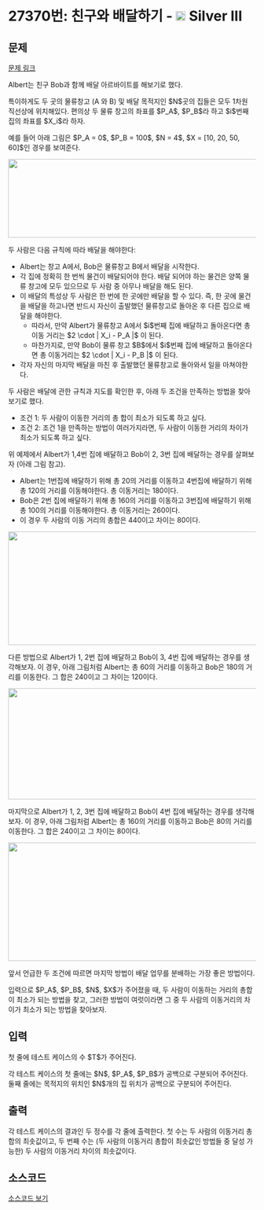 # 27370번: 친구와 배달하기 - <img src="https://static.solved.ac/tier_small/8.svg" style="height:20px" /> Silver III

<!-- performance -->

<!-- 문제 제출 후 깃허브에 푸시를 했을 때 제출한 코드의 성능이 입력될 공간입니다.-->

<!-- end -->

## 문제

[문제 링크](https://boj.kr/27370)


<p>Albert는 친구 Bob과 함께 배달 아르바이트를 해보기로 했다.</p>

<p>특이하게도 두 곳의 물류창고 (A 와 B) 및 배달 목적지인 $N$곳의 집들은 모두 1차원 직선상에 위치해있다. 편의상 두 물류 창고의 좌표를 $P_A$, $P_B$라 하고 $i$번째 집의 좌표를 $X_i$라 하자.</p>

<p>예를 들어 아래 그림은 $P_A = 0$, $P_B = 100$, $N = 4$, $X = [10, 20, 50, 60]$인 경우를 보여준다.</p>

<p style="text-align: center;"><img alt="" src="https://upload.acmicpc.net/a7a6b339-f7a2-4f9f-9d92-de61bf9e1651/-/preview/" style="height: 160px; width: 550px;"></p>

<p>두 사람은 다음 규칙에 따라 배달을 해야한다:</p>

<ul>
<li>Albert는 창고 A에서, Bob은 물류창고 B에서 배달을 시작한다.</li>
<li>각 집에 정확히 한 번씩 물건이 배달되어야 한다. 배달 되어야 하는 물건은 양쪽 물류 창고에 모두 있으므로 두 사람 중 아무나 배달을 해도 된다.</li>
<li>이 배달의 특성상 두 사람은 한 번에 한 곳에만 배달을 할 수 있다. 즉, 한 곳에 물건을 배달을 하고나면 반드시 자신이 출발했던 물류창고로 돌아온 후 다른 집으로 배달을 해야한다.
<ul>
<li>따라서, 만약 Albert가 물류창고 A에서 $i$번째 집에 배달하고 돌아온다면 총 이동 거리는 $2 \cdot | X_i - P_A |$ 이 된다.</li>
<li>마찬가지로, 만약 Bob이 물류 창고 $B$에서 $i$번째 집에 배달하고 돌아온다면 총 이동거리는 $2 \cdot | X_i - P_B |$ 이 된다.</li>
</ul>
</li>
<li>각자 자신의 마지막 배달을 마친 후 출발했던 물류창고로 돌아와서 일을 마쳐야한다.</li>
</ul>

<p>두 사람은 배달에 관한 규칙과 지도를 확인한 후, 아래 두 조건을 만족하는 방법을 찾아보기로 했다.</p>

<ul>
<li>조건 1: 두 사람이 이동한 거리의 총 합이 최소가 되도록 하고 싶다.</li>
<li>조건 2: 조건 1을 만족하는 방법이 여러가지라면, 두 사람이 이동한 거리의 차이가 최소가 되도록 하고 싶다.</li>
</ul>

<p>위 예제에서 Albert가 1,4번 집에 배달하고 Bob이 2, 3번 집에 배달하는 경우를 살펴보자 (아래 그림 참고).</p>

<ul>
<li>Albert는 1번집에 배달하기 위해 총 20의 거리를 이동하고 4번집에 배달하기 위해 총 120의 거리를 이동해야한다. 총 이동거리는 180이다.</li>
<li>Bob은 2번 집에 배달하기 위해 총 160의 거리를 이동하고 3번집에 배달하기 위해 총 100의 거리를 이동해야한다. 총 이동거리는 260이다.</li>
<li>이 경우 두 사람의 이동 거리의 총합은 440이고 차이는 80이다.</li>
</ul>

<p style="text-align: center;"><img alt="" src="https://upload.acmicpc.net/ca9b0e3a-0a2d-4e83-8447-23d9d2a7edba/-/preview/" style="height: 231px; width: 550px;"></p>

<p>다른 방법으로 Albert가 1, 2번 집에 배달하고 Bob이 3, 4번 집에 배달하는 경우를 생각해보자. 이 경우, 아래 그림처럼 Albert는 총 60의 거리를 이동하고 Bob은 180의 거리를 이동한다. 그 합은 240이고 그 차이는 120이다.</p>

<p style="text-align: center;"><img alt="" src="https://upload.acmicpc.net/4bf701bc-d2f0-4a59-8a0c-c21dc71ff4aa/-/preview/" style="height: 226px; width: 550px;"></p>

<p>마지막으로 Albert가 1, 2, 3번 집에 배달하고 Bob이 4번 집에 배달하는 경우를 생각해보자. 이 경우, 아래 그림처럼 Albert는 총 160의 거리를 이동하고 Bob은 80의 거리를 이동한다. 그 합은 240이고 그 차이는 80이다.</p>

<p style="text-align: center;"><img alt="" src="https://upload.acmicpc.net/c8bd2e73-f2de-42d0-99cd-b8d8dfd2e3a0/-/preview/" style="height: 241px; width: 550px;"></p>

<p>앞서 언급한 두 조건에 따르면 마지막 방법이 배달 업무를 분배하는 가장 좋은 방법이다.</p>

<p>입력으로 $P_A$, $P_B$, $N$, $X$가 주어졌을 때, 두 사람이 이동하는 거리의 총합이 최소가 되는 방법을 찾고, 그러한 방법이 여럿이라면 그 중 두 사람의 이동거리의 차이가 최소가 되는 방법을 찾아보자.</p>



## 입력


<p>첫 줄에 테스트 케이스의 수 $T$가 주어진다.</p>

<p>각 테스트 케이스의 첫 줄에는 $N$, $P_A$, $P_B$가 공백으로 구분되어 주어진다. 둘째 줄에는 목적지의 위치인 $N$개의 집 위치가 공백으로 구분되어 주어진다.</p>



## 출력


<p>각 테스트 케이스의 결과인 두 정수를 각 줄에 출력한다. 첫 수는 두 사람의 이동거리 총합의 최솟값이고, 두 번째 수는 (두 사람의 이동거리 총합이 최솟값인 방법들 중 달성 가능한) 두 사람의 이동거리 차이의 최솟값이다.</p>



## 소스코드

[소스코드 보기](친구와%20배달하기.py)